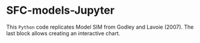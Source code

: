 # SFC-models-Jupyter

This `Python` code replicates Model SIM from Godley and Lavoie (2007). The last block allows creating an interactive chart.
